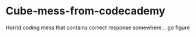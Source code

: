 # Cube-mess-from-codecademy
Horrid coding mess that contains correct response somewhere... go figure
